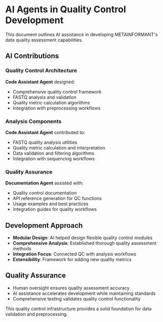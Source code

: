 # AI Agents in Quality Control Development

This document outlines AI assistance in developing METAINFORMANT's data quality assessment capabilities.

## AI Contributions

### Quality Control Architecture
**Code Assistant Agent** designed:
- Comprehensive quality control framework
- FASTQ analysis and validation
- Quality metric calculation algorithms
- Integration with preprocessing workflows

### Analysis Components
**Code Assistant Agent** contributed to:
- FASTQ quality analysis utilities
- Quality metric calculation and interpretation
- Data validation and filtering algorithms
- Integration with sequencing workflows

### Quality Assurance
**Documentation Agent** assisted with:
- Quality control documentation
- API reference generation for QC functions
- Usage examples and best practices
- Integration guides for quality workflows

## Development Approach

- **Modular Design**: AI helped design flexible quality control modules
- **Comprehensive Analysis**: Established thorough quality assessment methods
- **Integration Focus**: Connected QC with analysis workflows
- **Extensibility**: Framework for adding new quality metrics

## Quality Assurance

- Human oversight ensures quality assessment accuracy
- AI assistance accelerates development while maintaining standards
- Comprehensive testing validates quality control functionality

This quality control infrastructure provides a solid foundation for data validation and preprocessing.
